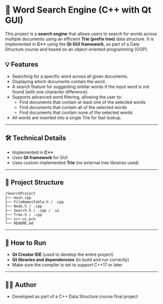 # 🔎 Word Search Engine (C++ with Qt GUI)

This project is a **search engine** that allows users to search for words across multiple documents using an efficient **Trie (prefix tree)** data structure. It is implemented in **C++** using the **Qt GUI framework**, as part of a Data Structure course and based on an object-oriented programming (OOP).

## 💡 Features

- Searching for a specific word across all given documents.
- Displaying which documents contain the word.
- A search feature for suggesting similar words if the input word is not found (with one character difference).
- Supports advanced word filtering, allowing the user to:
  - Find documents that contain at least one of the selected words
  - Find documents that contain all of the selected words
  - Find documents that contain none of the selected words
- All words are inserted into a single Trie for fast lookup.

---

## 🛠 Technical Details

- Implemented in **C++**
- Uses **Qt framework** for GUI
- Uses custom implemented **Trie** (no external tree libraries used)

---

## 📁 Project Structure

```
/SearchProject
├── main.cpp
├── FileNamesTable.h / .cpp
├── Node.h / .cpp
├── Search.h / .cpp / .ui
├── Tree.h / .cpp
├── scr-ui.pro
└── README.md
```

---

## 🚀 How to Run

- **Qt Creator IDE** (used to develop the entire project)
- **Qt libraries and dependencies** (to build and run correctly)
- Make sure the compiler is set to support C++17 or later

---

## 👨‍💻 Author

- Developed as part of a C++ Data Structure course final project
